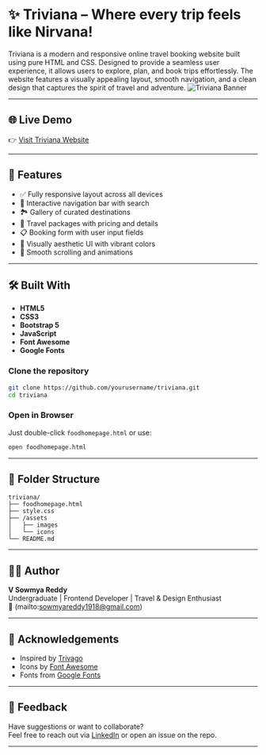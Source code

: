 
# ✨ Triviana – Where every trip feels like Nirvana!

Triviana is a modern and responsive online travel booking website built using pure HTML and CSS. Designed to provide a seamless user experience, it allows users to explore, plan, and book trips effortlessly. The website features a visually appealing layout, smooth navigation, and a clean design that captures the spirit of travel and adventure.
![Triviana Banner]((https://res.cloudinary.com/dw0aiyq1u/image/upload/v1749892781/Screenshot_219_h30tyt.png))

---

## 🌐 Live Demo

👉 [Visit Triviana Website]((https://triviana.vercel.app/))

---

## 📌 Features

- ✅ Fully responsive layout across all devices
- 🧭 Interactive navigation bar with search
- 🏞️ Gallery of curated destinations
- 💼 Travel packages with pricing and details
- 📋 Booking form with user input fields
- 🎨 Visually aesthetic UI with vibrant colors
- 🚀 Smooth scrolling and animations

---

## 🛠️ Built With

- **HTML5**
- **CSS3**
- **Bootstrap 5**
- **JavaScript**
- **Font Awesome**
- **Google Fonts**

### Clone the repository

```bash
git clone https://github.com/yourusername/triviana.git
cd triviana
```

### Open in Browser

Just double-click `foodhomepage.html` or use:

```bash
open foodhomepage.html
```

---

## 📁 Folder Structure

```
triviana/
├── foodhomepage.html
├── style.css
├── /assets
│   ├── images
│   └── icons
└── README.md
```

---

## 👩‍💻 Author

**V Sowmya Reddy**  
Undergraduate | Frontend Developer | Travel & Design Enthusiast  
📧 (mailto:sowmyareddy1918@gmail.com)

---

## 🌟 Acknowledgements

- Inspired by [Trivago](https://www.trivago.in/)
- Icons by [Font Awesome](https://fontawesome.com/)
- Fonts from [Google Fonts](https://fonts.google.com/)

---

## 📣 Feedback

Have suggestions or want to collaborate?  
Feel free to reach out via [LinkedIn]((https://www.linkedin.com/in/sowmyareddyvangooru/)) or open an issue on the repo.

---
